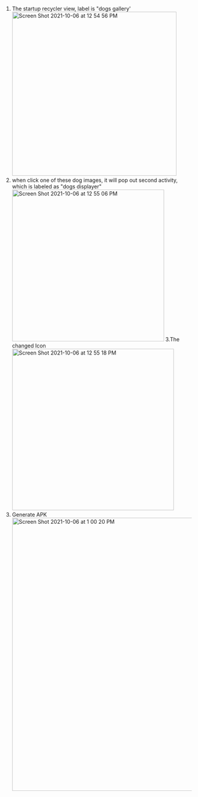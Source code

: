 1. The startup recycler view, label is "dogs gallery'<img width="439" alt="Screen Shot 2021-10-06 at 12 54 56 PM" src="https://user-images.githubusercontent.com/60366443/136249527-acb06e76-3b88-4be2-adf8-d26e2acb6e0d.png">
2. when click one of these dog images, it will pop out second activity, which is labeled as "dogs displayer"<img width="406" alt="Screen Shot 2021-10-06 at 12 55 06 PM" src="https://user-images.githubusercontent.com/60366443/136249783-db024129-6406-4cd9-b237-910d477cd877.png">
3.The changed Icon<img width="432" alt="Screen Shot 2021-10-06 at 12 55 18 PM" src="https://user-images.githubusercontent.com/60366443/136250005-2d91143e-10bc-4869-98c5-f767720c13fb.png">
4. Generate APK<img width="731" alt="Screen Shot 2021-10-06 at 1 00 20 PM" src="https://user-images.githubusercontent.com/60366443/136250108-32ed2ea8-97e8-4844-ad3d-88c7e8d59f57.png">
